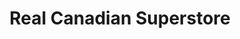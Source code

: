 ---
title: "Real Canadian Superstore"
url: /calgary/real-canadian-superstore-southport-road-sw/
shop: Supermarkt
---